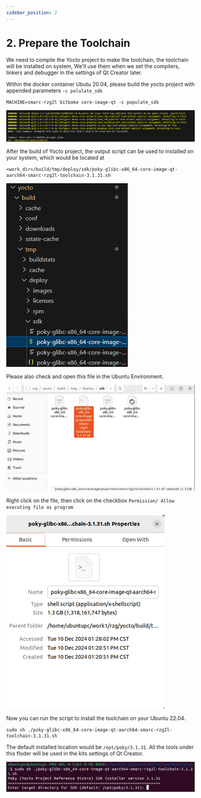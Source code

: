 ```yaml
---
sidebar_position: 2
---
```


# 2. Prepare the Toolchain

We need to compile the Yocto project to make the toolchain, the toolchain will be installed on system, We'll use them when we set the compilers, linkers and debugger in the settings of Qt Creator later.

Within the docker container Ubutu 20.04, please build the yocto project with appended parameters `-c polulate_sdk`

```
MACHINE=smarc-rzg2l bitbake core-image-qt -c populate_sdk
```
![alt text](image-16.png)

After the build of Yocto project, the output script can be used to installed on your system, which would be located at

```
<work_dir>/build/tmp/deploy/sdk/poky-glibc-x86_64-core-image-qt-aarch64-smarc-rzg2l-toolchain-3.1.31.sh
```

![alt text](image-17.png)

Please also check and open this file in the Ubuntu Environment.

![alt text](image-18.png)

Right click on the file, then click on the checkbox `Permission/ Allow executing file as program`

![alt text](image-19.png)

Now you can run the script to install the toolchain on your Ubuntu 22.04.

```
sudo sh ./poky-glibc-x86_64-core-image-qt-aarch64-smarc-rzg2l-toolchain-3.1.31.sh
```
The default installed location would be `/opt/poky/3.1.31`. All the tools under this floder will be used in the kits settings of Qt Creator.

![alt text](image-20.png)